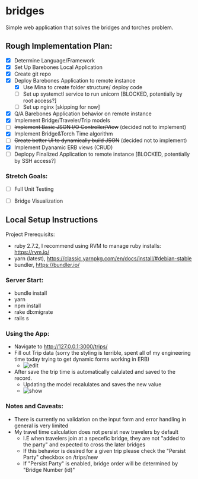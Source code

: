 # bridges
Simple web application that solves the bridges and torches problem.

## Rough Implementation Plan: ##
- [x] Determine Language/Framework
- [x] Set Up Barebones Local Application
- [x] Create git repo
- [x] Deploy Barebones Application to remote instance 
  - [x] Use Mina to create folder structure/ deploy code
  - [ ] Set up systemctl service to run unicorn [BLOCKED, potentially by root access?]
  - [ ] Set up nginx [skipping for now]
- [x] Q/A Barebones Application behavior on remote instance
- [x] Implement Bridge/Traveler/Trip models
- [ ] ~~Implement Basic JSON I/O Controller/View~~ (decided not to implement)
- [x] Implement Bridge&Torch Time algorithm
- [ ] ~~Create better UI to dynamically build JSON~~ (decided not to implement)
- [x] Implement Dyanamic ERB views (CRUD)
- [ ] Deplopy Finalized Application to remote instance  [BLOCKED, potentially by SSH access?]

### Stretch Goals: ###
- [ ] Full Unit Testing
- [ ] Bridge Visualization


## Local Setup Instructions ##

Project Prerequisits:
- ruby 2.7.2, I recommend using RVM to manage ruby installs: https://rvm.io/
- yarn (latest), https://classic.yarnpkg.com/en/docs/install/#debian-stable
- bundler, https://bundler.io/


### Server Start: ###
- bundle install
- yarn
- npm install
- rake db:migrate
- rails s

### Using the App: ###
- Navigate to http://127.0.0.1:3000/trips/
- Fill out Trip data (sorry the styling is terrible, spent all of my engineering time today trying to get dynamic forms working in ERB)
  - ![edit](https://i.ibb.co/F0Vkwdq/trip-from-prompt.png)
- After save the trip time is automatically calulated and saved to the record. 
  - Updating the model recalulates and saves the new value
  - ![show](https://i.ibb.co/fXgDGN4/prompt-trip-built.png)

### Notes and Caveats: ##
- There is currently no validation on the input form and error handling in general is very limited
- My travel time calculation does not persist new travelers by default
  - I.E when travelers join at a specefic bridge, they are not "added to the party" and expected to cross the later bridges
  - If this behavior is desired for a given trip please check the "Persist Party" checkbox on /trips/new
  - If "Persist Party" is enabled, bridge order will be determined by "Bridge Number (id)"
    

